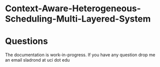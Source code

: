 # Context-Aware-Heterogeneous-Scheduling-Multi-Layered-System

# Questions
The documentation is work-in-progress. If you have any question drop me an email sladrond at uci dot edu
